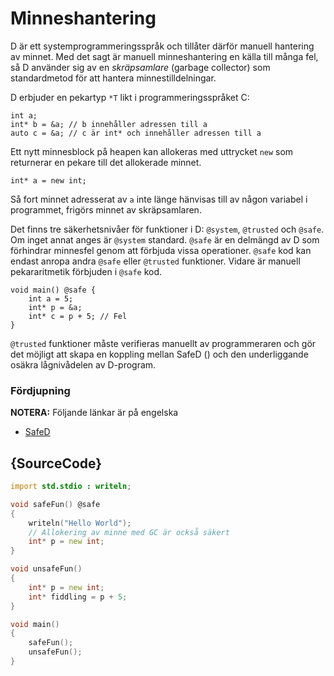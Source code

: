 # Minneshantering

D är ett systemprogrammeringsspråk och tillåter därför manuell
hantering av minnet. Med det sagt är manuell minneshantering en källa
till många fel, så D använder sig av en *skräpsamlare* (garbage collector) som
standardmetod för att hantera minnestilldelningar.

D erbjuder en pekartyp `*T` likt i programmeringsspråket C:

    int a;
    int* b = &a; // b innehåller adressen till a
    auto c = &a; // c är int* och innehåller adressen till a

Ett nytt minnesblock på heapen kan allokeras med uttrycket `new`
som returnerar en pekare till det allokerade minnet.

    int* a = new int;

Så fort minnet adresserat av `a` inte länge hänvisas till av någon variabel
i programmet, frigörs minnet av skräpsamlaren.

Det finns tre säkerhetsnivåer för funktioner i D: `@system`, `@trusted` och `@safe`.
Om inget annat anges är `@system` standard. `@safe` är en delmängd av D som förhindrar minnesfel genom att förbjuda vissa operationer. `@safe` kod kan endast anropa andra `@safe` eller `@trusted` funktioner. Vidare är manuell pekararitmetik förbjuden i `@safe` kod.

    void main() @safe {
        int a = 5;
        int* p = &a;
        int* c = p + 5; // Fel
    }

`@trusted` funktioner måste verifieras manuellt av programmeraren och gör det möjligt att skapa en koppling mellan SafeD () och den underliggande osäkra lågnivådelen av D-program.

### Fördjupning
**NOTERA:** Följande länkar är på engelska

* [SafeD](https://dlang.org/safed.html)

## {SourceCode}

```d
import std.stdio : writeln;

void safeFun() @safe
{
    writeln("Hello World");
    // Allokering av minne med GC är också säkert
    int* p = new int;
}

void unsafeFun()
{
    int* p = new int;
    int* fiddling = p + 5;
}

void main()
{
    safeFun();
    unsafeFun();
}
```